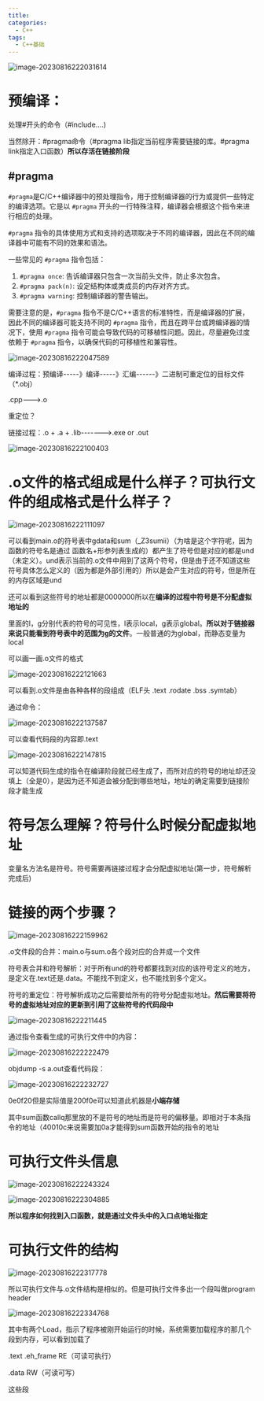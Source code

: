 ```yaml
---
title: 
categories:
  - C++
tags:
  - C++基础
---
```


![image-20230816222031614](../../assets/C_images/03理解c++编译和链接原理.assets/image-20230816222031614.png)


# 预编译：

处理#开头的命令（#include....) 

当然除开：#pragma命令（#pragma lib指定当前程序需要链接的库。#pragma link指定入口函数）**所以存活在链接阶段**

## #pragma

`#pragma`是C/C++编译器中的预处理指令，用于控制编译器的行为或提供一些特定的编译选项。它是以 `#pragma` 开头的一行特殊注释，编译器会根据这个指令来进行相应的处理。

`#pragma` 指令的具体使用方式和支持的选项取决于不同的编译器，因此在不同的编译器中可能有不同的效果和语法。

一些常见的 `#pragma` 指令包括：

1. `#pragma once`: 告诉编译器只包含一次当前头文件，防止多次包含。
2. `#pragma pack(n)`: 设定结构体或类成员的内存对齐方式。
3. `#pragma warning`: 控制编译器的警告输出。

需要注意的是，`#pragma` 指令不是C/C++语言的标准特性，而是编译器的扩展，因此不同的编译器可能支持不同的 `#pragma` 指令，而且在跨平台或跨编译器的情况下，使用 `#pragma` 指令可能会导致代码的可移植性问题。因此，尽量避免过度依赖于 `#pragma` 指令，以确保代码的可移植性和兼容性。

![image-20230816222047589](../../assets/C_images/03理解c++编译和链接原理.assets/image-20230816222047589.png)



编译过程：预编译-----》编译-----》汇编------》二进制可重定位的目标文件（*.obj）

.cpp--->.o

重定位？

链接过程：.o + .a + .lib------->.exe or .out

![image-20230816222100403](../../assets/C_images/03理解c++编译和链接原理.assets/image-20230816222100403.png)

# **.o文件的格式组成是什么样子？可执行文件的组成格式是什么样子？**

![image-20230816222111097](../../assets/C_images/03理解c++编译和链接原理.assets/image-20230816222111097.png)

可以看到main.o的符号表中gdata和sum（_Z3sumii）（为啥是这个字符呢，因为函数的符号名是通过 函数名+形参列表生成的）都产生了符号但是对应的都是und（未定义）。und表示当前的.o文件中用到了这两个符号，但是由于还不知道这些符号具体怎么定义的（因为都是外部引用的）所以是会产生对应的符号，但是所在的内存区域是und

还可以看到这些符号的地址都是0000000所以在**编译的过程中符号是不分配虚拟地址的**

里面的l，g分别代表的符号的可见性，l表示local，g表示global。**所以对于链接器来说只能看到符号表中的范围为g的文件**。一般普通的为global，而静态变量为local

可以画一画.o文件的格式

![image-20230816222121663](../../assets/C_images/03理解c++编译和链接原理.assets/image-20230816222121663.png)

可以看到.o文件是由各种各样的段组成（ELF头 .text .rodate .bss .symtab）

通过命令：

![image-20230816222137587](../../assets/C_images/03理解c++编译和链接原理.assets/image-20230816222137587.png)

可以查看代码段的内容即.text

![image-20230816222147815](../../assets/C_images/03理解c++编译和链接原理.assets/image-20230816222147815.png)

可以知道代码生成的指令在编译阶段就已经生成了，而所对应的符号的地址却还没填上（全是0），是因为还不知道会被分配到哪些地址，地址的确定需要到链接阶段才能生成

# **符号怎么理解？符号什么时候分配虚拟地址**

变量名方法名是符号。符号需要再链接过程才会分配虚拟地址(第一步，符号解析完成后)

# **链接的两个步骤？**

![image-20230816222159962](../../assets/C_images/03理解c++编译和链接原理.assets/image-20230816222159962.png)

.o文件段的合并：main.o与sum.o各个段对应的合并成一个文件

符号表合并和符号解析：对于所有und的符号都要找到对应的该符号定义的地方，是定义在.text还是.data。不能找不到定义，也不能找到多个定义。

符号的重定位：符号解析成功之后需要给所有的符号分配虚拟地址。**然后需要将符号的虚拟地址对应的更新到引用了这些符号的代码段中**

![image-20230816222211445](../../assets/C_images/03理解c++编译和链接原理.assets/image-20230816222211445.png)

通过指令查看生成的可执行文件中的内容：

![image-20230816222222479](../../assets/C_images/03理解c++编译和链接原理.assets/image-20230816222222479.png)

objdump -s a.out查看代码段：

![image-20230816222232727](../../assets/C_images/03理解c++编译和链接原理.assets/image-20230816222232727.png)

0e0f20但是实际值是200f0e可以知道此机器是**小端存储**

其中sum函数callq那里放的不是符号的地址而是符号的偏移量。即相对于本条指令的地址（40010c来说需要加0a才能得到sum函数开始的指令的地址

# 可执行文件头信息

![image-20230816222243324](../../assets/C_images/03理解c++编译和链接原理.assets/image-20230816222243324.png)

![image-20230816222304885](../../assets/C_images/03理解c++编译和链接原理.assets/image-20230816222304885.png)

**所以程序如何找到入口函数，就是通过文件头中的入口点地址指定**

# 可执行文件的结构

![image-20230816222317778](../../assets/C_images/03理解c++编译和链接原理.assets/image-20230816222317778.png)

所以可执行文件与.o文件结构是相似的。但是可执行文件多出一个段叫做program header

![image-20230816222334768](../../assets/C_images/03理解c++编译和链接原理.assets/image-20230816222334768.png)

其中有两个Load，指示了程序被刚开始运行的时候，系统需要加载程序的那几个段到内存，可以看到加载了

.text .eh_frame                                    RE（可读可执行）

.data                                                      RW（可读可写）

这些段